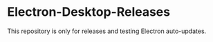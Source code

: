 # Electron-Desktop-Releases

This repository is only for releases and testing Electron auto-updates.
